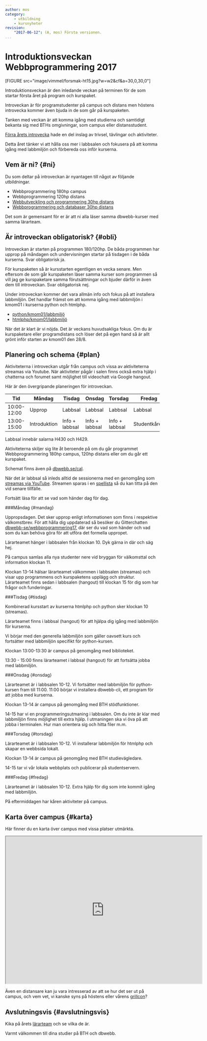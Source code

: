 ```yaml
---
author: mos
category:
    - utbildning
    - kursnyheter
revision:
    "2017-06-12": (A, mos) Första versionen.
...
```

Introduktionsveckan Webbprogrammering 2017
==================================

[FIGURE src="image/vimmel/forsmak-ht15.jpg?w=w2&cf&a=30,0,30,0"]

Introduktionsveckan är den inledande veckan på terminen för de som startar första året på program och kurspaket.

Introveckan är för programstudenter på campus och distans men höstens introvecka kommer även bjuda in de som går på kurspaketen.

Tanken med veckan är att komma igång med studierna och samtidigt bekanta sig med BTHs omgivningar, som campus eller distansstudent.

<!--more-->

[Förra årets introvecka](blogg/schema-introveckan-2016) hade en del inslag av trivsel, tävlingar och aktiviteter.

Detta året tänker vi att hålla oss mer i labbsalen och fokusera på att komma igång med labbmiljön och förbereda oss inför kurserna.



Vem är ni? {#ni}
-----------------------------------

Du som deltar på introveckan är nyantagen till något av följande utbildningar.

* Webbprogrammering 180hp campus <!--wip/2017 -->
* Webbprogrammering 120hp distans <!-- wipd/2017 -->
* [Webbutveckling och programmering 30hp distans](webutv/2017)
* [Webbprogrammering och databaser 30hp distans](webprog/2017)

Det som är gemensamt för er är att ni alla läser samma dbwebb-kurser med samma lärarteam.



Är introveckan obligatorisk? {#obli}
-----------------------------------

Introveckan är starten på programmen 180/120hp. De båda programmen har upprop på måndagen och undervisningen startar på tisdagen i de båda kurserna. Svar obligatorisk ja.

För kurspaketen så är kursstarten egentligen en vecka senare. Men eftersom de som går kurspaketen läser samma kurser som programmen så vill jag ge kurspaketare samma förutsättningar och bjuder därför in även dem till introveckan. Svar obligatorisk nej.

Under introveckan kommer det vara allmän info och fokus på att installera labbmiljön. Det handlar främst om att komma igång med labbmiljön i kmom01 i kurserna python och htmlphp.

* [python/kmom01/labbmiljö](kurser/python/labbmiljo)
* [htmlphp/kmom01/labbmiljö](kurser/htmlphp/labbmiljo)

När det är klart är vi nöjda. Det är veckans huvudsakliga fokus. Om du är kurspaketare eller programdistans och löser det på egen hand så är allt grönt inför starten av kmom01 den 28/8.



Planering och schema {#plan}
-----------------------------------

Aktiviteterna i introveckan utgår från campus och vissa av aktiviteterna streamas via Youtube. När aktiviteter pågår i salen finns också extra hjälp i chatterna och forumet samt möjlighet till videochatt via Google hangout.

Här är den övergripande planeringen för introveckan.

| Tid | Måndag | Tisdag | Onsdag | Torsdag | Fredag |
|-----|--------|--------|--------|---------|--------|
| 10:00-12:00| Upprop | Labbsal | Labbsal | Labbsal | Labbsal |
| 13:00-15:00| Introduktion | Info + labbsal | Info + labbsal | Info + labbsal | Studentkåren |

Labbsal innebär salarna H430 och H429.

Aktiviteterna skiljer sig lite åt beroende på om du går programmet Webbprogrammering 180hp campus, 120hp distans eller om du går ett kurspaket.

Schemat finns även på [dbwebb.se/cal](cal).

När det är labbsal så inleds alltid de sessionerna med en genomgång som [streamas via YouTube](social/youtube). Streamen sparas i en [spellista](https://www.youtube.com/playlist?list=PLKtP9l5q3ce96eM60kWkNo_8Vq4orkasn) så du kan titta på den vid senare tillfälle.

Fortsätt läsa för att se vad som händer dag för dag.



###Måndag {#mandag}

Uppropsdagen. Det sker upprop enligt informationen som finns i respektive välkomstbrev. För att hålla dig uppdaterad så besöker du Gitterchatten [dbwebb-se/webbprogrammering17](https://gitter.im/dbwebb-se/webbprogrammering17), där ser du vad som händer och vad som du kan behöva göra för att utföra det formella uppropet.

Lärarteamet hänger i labbsalen från klockan 10. Dyk gärna in där och säg hej.

På campus samlas alla nya studenter nere vid bryggan för välkomsttal och information klockan 11.

Klockan 13-14 hälsar lärarteamet välkommen i labbsalen (streamas) och visar upp programmens och kurspaketens upplägg och struktur. Lärarteamet finns sedan i labbsalen (hangout) till klockan 15 för dig som har frågor och funderingar.



###Tisdag {#tisdag}

Kombinerad kursstart av kurserna htmlphp och python sker klockan 10 (streamas).

Lärarteamet finns i labbsal (hangout) för att hjälpa dig igång med labbmiljön för kurserna.

Vi börjar med den generella labbmiljön som gäller oavsett kurs och fortsätter med labbmiljön specifikt för python-kursen.

Klockan 13:00-13:30 är campus på genomgång med biblioteket.

13:30 - 15:00 finns lärarteamet i labbsal (hangout) för att fortsätta jobba med labbmiljön.



###Onsdag {#onsdag}

Lärarteamet är i labbsalen 10-12. Vi fortsätter med labbmiljön för python-kursen fram till 11:00. 11:00 börjar vi installera dbwebb-cli, ett program för att jobba med kurserna.

Klockan 13-14 är campus på genomgång med BTH stödfunktioner.

14-15 har vi en programmeringsutmaning i labbsalen. Om du inte är klar med labbmiljön finns möjlighet till extra hjälp.
I utmaningen ska vi öva på att jobba i terminalen. Hur man orientera sig och hitta filer m.m.



###Torsdag {#torsdag}

Lärarteamet är i labbsalen 10-12. Vi installerar labbmiljön för htmlphp och skapar en webbsida lokalt.

Klockan 13-14 är campus på genomgång med BTH studievägledare.

14-15 tar vi vår lokala webbplats och publicerar på studentservern.



###Fredag {#fredag}

Lärarteamet är i labbsalen 10-12. Extra hjälp för dig som inte kommit igång med labbmiljön.

På eftermiddagen har kåren aktiviteter på campus.


Karta över campus {#karta}
-----------------------------------

Här finner du en karta över campus med vissa platser utmärkta.

<iframe src="https://www.google.com/maps/d/embed?mid=1UNmeJUpCMmbFy7dAFLzOwzwfFps" width="640" height="480"></iframe>

Även en distansare kan ju vara intresserad av att se hur det ser ut på campus, och vem vet, vi kanske syns på höstens eller vårens [grillcon](https://grillcon.dbwebb.se/)?



Avslutningsvis {#avslutningsvis}
---------------------------------------

Kika på årets [lärarteam](kurser/faq/lararteam-och-kontakt) och se vilka de är.

Varmt välkommen till dina studier på BTH och dbwebb.
